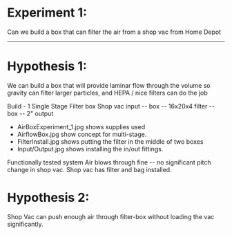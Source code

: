 # Experiment 1:
Can we build a box that can filter the air from a shop vac from Home Depot

---------
# Hypothesis 1:
We can build a box that will provide laminar flow through the volume so gravity can filter larger particles, and HEPA / nice filters can do the job

Build - 1
Single Stage Filter box
Shop vac input -- box -- 16x20x4 filter -- box -- 2" output
* AirBoxExperiment_1.jpg shows supplies used
* AirflowBox.jpg show concept for multi-stage.
* FilterInstall.jpg shows putting the filter in the middle of two boxes
* Input/Output.jpg shows installing the in/out fittings.

Functionally tested system Air blows through fine -- no significant pitch change in shop vac. Shop vac has filter and bag installed. 

# Hypothesis 2:
Shop Vac can push enough air through filter-box without loading the vac significantly.
